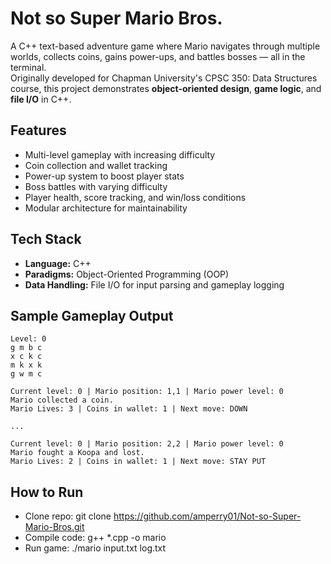# Not so Super Mario Bros.

A C++ text-based adventure game where Mario navigates through multiple worlds, collects coins, gains power-ups, and battles bosses — all in the terminal.  
Originally developed for Chapman University's CPSC 350: Data Structures course, this project demonstrates **object-oriented design**, **game logic**, and **file I/O** in C++.

## Features
- Multi-level gameplay with increasing difficulty
- Coin collection and wallet tracking
- Power-up system to boost player stats
- Boss battles with varying difficulty
- Player health, score tracking, and win/loss conditions
- Modular architecture for maintainability

## Tech Stack
- **Language:** C++
- **Paradigms:** Object-Oriented Programming (OOP)
- **Data Handling:** File I/O for input parsing and gameplay logging

## Sample Gameplay Output
```text
Level: 0
g m b c
x c k c
m k x k
g w m c

Current level: 0 | Mario position: 1,1 | Mario power level: 0
Mario collected a coin.
Mario Lives: 3 | Coins in wallet: 1 | Next move: DOWN

...

Current level: 0 | Mario position: 2,2 | Mario power level: 0
Mario fought a Koopa and lost.
Mario Lives: 2 | Coins in wallet: 1 | Next move: STAY PUT
```

## How to Run
- Clone repo: git clone https://github.com/amperry01/Not-so-Super-Mario-Bros.git
- Compile code: g++ *.cpp -o mario
- Run game: ./mario input.txt log.txt
